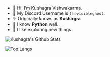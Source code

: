 - 👋 Hi, I’m Kushagra Vishwakarma.
- 💬 My Discord Username is `thevisibleghost`.
- ✨ Originally knows as **Kushagra**
- 🐍 I know **Python** well.
- 🎯 I like exploring new things.

![Kushagra's Github Stats](https://github-readme-stats.vercel.app/api?username=Kushagra-16&show_icons=true&theme=tokyonight&count_private=true)

![Top Langs](https://github-readme-stats.vercel.app/api/top-langs/?username=Kushagra-16&layout=compact&theme=tokyonight)
